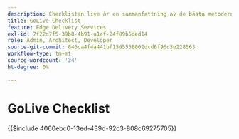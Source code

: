 ```yaml
---
description: Checklistan live är en sammanfattning av de bästa metoderna att tänka på när du startar en webbplats. Dessa steg är vanligtvis bra men har vissa aspekter specifika för Adobe Experience Manager.
title: GoLive Checklist
feature: Edge Delivery Services
exl-id: 7f22d7f5-39b8-4b91-a1ef-24f89b5ded14
role: Admin, Architect, Developer
source-git-commit: 646ca4f4a441bf1565558002dcd6f96d3e228563
workflow-type: tm+mt
source-wordcount: '34'
ht-degree: 0%

---
```


# GoLive Checklist

{{$include 4060ebc0-13ed-439d-92c3-808c69275705}}
